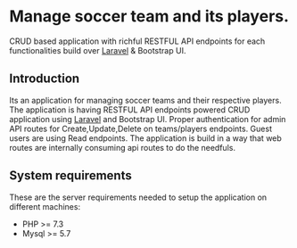 # Manage soccer team and its players.
CRUD based application with richful RESTFUL API endpoints for each functionalities build over <a href="https://laravel.com" target="_blank">Laravel</a> & Bootstrap UI.

## Introduction
Its an application for managing soccer teams and their respective players. The application is having RESTFUL API endpoints powered CRUD application using <a href="https://laravel.com" target="_blank">Laravel</a> and Bootstrap UI. Proper authentication for admin API routes for Create,Update,Delete on teams/players endpoints. Guest users are using Read endpoints. The application is build in a way that web routes are internally consuming api routes to do the needfuls.

## System requirements
These are the server requirements needed to setup the application on different machines:

- PHP >= 7.3
- Mysql >= 5.7

